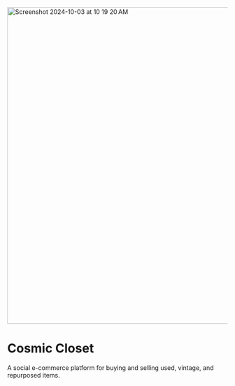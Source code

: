 <img width="726" alt="Screenshot 2024-10-03 at 10 19 20 AM" src="https://github.com/user-attachments/assets/08131457-0e71-4397-b354-f198388c4fb4">

# Cosmic Closet
A social e-commerce platform for buying and selling used, vintage, and repurposed items. 
